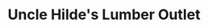 ---
title: "Uncle Hilde's Lumber Outlet"
url: /merrimack/uncle-hildes-lumber-outlet/
shop: hardware
---